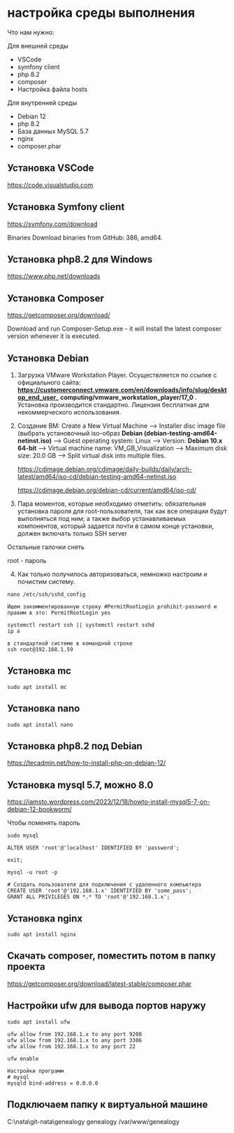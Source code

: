 # настройка среды выполнения

Что нам нужно:

Для внешней среды
- VSCode
- symfony client
- php 8.2
- composer
- Настройка файла hosts

Для внутренней среды
- Debian 12
- php 8.2
- База данных MySQL 5.7
- nginx
- composer.phar

## Установка VSCode

<https://code.visualstudio.com>

## Установка Symfony client

<https://symfony.com/download>

Binaries
Download binaries from GitHub: 386, amd64.

## Установка php8.2 для Windows

<https://www.php.net/downloads>

## Установка Composer

<https://getcomposer.org/download/>

Download and run Composer-Setup.exe - it will install the latest composer version whenever it is executed.

## Установка Debian

1. Загрузка VMware Workstation Player. Осуществляется по ссылке с официального сайта: **https://customerconnect.vmware.com/en/downloads/info/slug/desktop_end_user_ computing/vmware_workstation_player/17_0** . Установка производится стандартно. Лицензия бесплатная для некоммерческого использования. 
2. Создание ВМ: Create a New Virtual Machine –> Installer disc image file (выбрать установочный iso-образ **Debian (debian-testing-amd64-netinst.iso)** –> Guest operating system: Linux –> Version: **Debian 10.x 64-bit** –> Virtual machine name: VM_GB_Visualization –> Maximum disk size: 20.0 GB –> Split virtual disk into multiple files.  

   <https://cdimage.debian.org/cdimage/daily-builds/daily/arch-latest/amd64/iso-cd/debian-testing-amd64-netinst.iso>

   <https://cdimage.debian.org/debian-cd/current/amd64/iso-cd/>
3.  Пара моментов, которые необходимо отметить: обязательная установка пароля для root-пользователя, так как все операции будут выполняться под ним; а также выбор устанавливаемых компонентов, который задается почти в самом конце установки, должен включать только SSH server  

   Остальные галочки снять

   root - пароль

4. Как только получилось авторизоваться, немножко настроим и почистим систему. 

```
nano /etc/ssh/sshd_config

Ищем закомментированную строку #PermitRootLogin prohibit-password и правим в это: PermitRootLogin yes

systemctl restart ssh || systemctl restart sshd
ip a

в стандартной системе в командной строке
ssh root@192.168.1.59
```

## Установка mc
```
sudo apt install mc
```

## Установка nano
```
sudo apt install nano
```

## Установка php8.2 под Debian

<https://tecadmin.net/how-to-install-php-on-debian-12/>


## Установка mysql 5.7, можно 8.0

<https://iamsto.wordpress.com/2023/12/18/howto-install-mysql5-7-on-debian-12-bookworm/>

Чтобы поменять пароль
```
sudo mysql

ALTER USER 'root'@'localhost' IDENTIFIED BY 'password';

exit;

mysql -u root -p

# Создать пользователя для подключения с удаленного компьютера
CREATE USER 'root'@'192.168.1.x' IDENTIFIED BY 'some_pass';
GRANT ALL PRIVILEGES ON *.* TO 'root'@'192.168.1.x';
```

## Установка nginx

```
sudo apt install nginx
```

## Скачать composer, поместить потом в папку проекта

<https://getcomposer.org/download/latest-stable/composer.phar>


## Настройки ufw для вывода портов наружу

```
sudo apt install ufw

ufw allow from 192.168.1.x to any port 9200
ufw allow from 192.168.1.x to any port 3306
ufw allow from 192.168.1.x to any port 22

ufw enable

Настройки программ
# mysql
mysqld bind-address = 0.0.0.0
```

## Подключаем папку к виртуальной машине
C:\nata\git-nata\genealogy
genealogy
/var/www/genealogy


